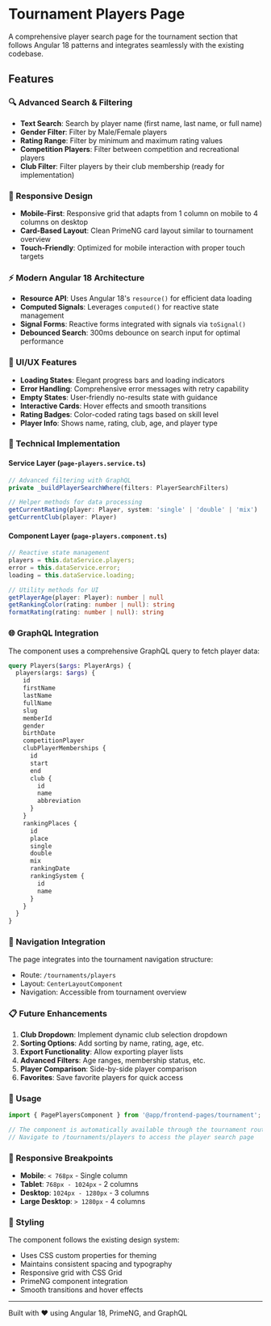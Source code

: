 # Tournament Players Page

A comprehensive player search page for the tournament section that follows Angular 18 patterns and integrates seamlessly with the existing codebase.

## Features

### 🔍 Advanced Search & Filtering
- **Text Search**: Search by player name (first name, last name, or full name)
- **Gender Filter**: Filter by Male/Female players
- **Rating Range**: Filter by minimum and maximum rating values
- **Competition Players**: Filter between competition and recreational players
- **Club Filter**: Filter players by their club membership (ready for implementation)

### 📱 Responsive Design
- **Mobile-First**: Responsive grid that adapts from 1 column on mobile to 4 columns on desktop
- **Card-Based Layout**: Clean PrimeNG card layout similar to tournament overview
- **Touch-Friendly**: Optimized for mobile interaction with proper touch targets

### ⚡ Modern Angular 18 Architecture
- **Resource API**: Uses Angular 18's `resource()` for efficient data loading
- **Computed Signals**: Leverages `computed()` for reactive state management
- **Signal Forms**: Reactive forms integrated with signals via `toSignal()`
- **Debounced Search**: 300ms debounce on search input for optimal performance

### 🎨 UI/UX Features
- **Loading States**: Elegant progress bars and loading indicators
- **Error Handling**: Comprehensive error messages with retry capability
- **Empty States**: User-friendly no-results state with guidance
- **Interactive Cards**: Hover effects and smooth transitions
- **Rating Badges**: Color-coded rating tags based on skill level
- **Player Info**: Shows name, rating, club, age, and player type

### 🔧 Technical Implementation

#### Service Layer (`page-players.service.ts`)
```typescript
// Advanced filtering with GraphQL
private _buildPlayerSearchWhere(filters: PlayerSearchFilters)

// Helper methods for data processing
getCurrentRating(player: Player, system: 'single' | 'double' | 'mix')
getCurrentClub(player: Player)
```

#### Component Layer (`page-players.component.ts`)
```typescript
// Reactive state management
players = this.dataService.players;
error = this.dataService.error;
loading = this.dataService.loading;

// Utility methods for UI
getPlayerAge(player: Player): number | null
getRankingColor(rating: number | null): string
formatRating(rating: number | null): string
```

### 🌐 GraphQL Integration

The component uses a comprehensive GraphQL query to fetch player data:

```graphql
query Players($args: PlayerArgs) {
  players(args: $args) {
    id
    firstName
    lastName
    fullName
    slug
    memberId
    gender
    birthDate
    competitionPlayer
    clubPlayerMemberships {
      id
      start
      end
      club {
        id
        name
        abbreviation
      }
    }
    rankingPlaces {
      id
      place
      single
      double
      mix
      rankingDate
      rankingSystem {
        id
        name
      }
    }
  }
}
```

### 🎯 Navigation Integration

The page integrates into the tournament navigation structure:
- Route: `/tournaments/players`
- Layout: `CenterLayoutComponent`
- Navigation: Accessible from tournament overview

### 📋 Future Enhancements

1. **Club Dropdown**: Implement dynamic club selection dropdown
2. **Sorting Options**: Add sorting by name, rating, age, etc.
3. **Export Functionality**: Allow exporting player lists
4. **Advanced Filters**: Age ranges, membership status, etc.
5. **Player Comparison**: Side-by-side player comparison
6. **Favorites**: Save favorite players for quick access

### 🔨 Usage

```typescript
import { PagePlayersComponent } from '@app/frontend-pages/tournament';

// The component is automatically available through the tournament routes
// Navigate to /tournaments/players to access the player search page
```

### 📱 Responsive Breakpoints

- **Mobile**: `< 768px` - Single column
- **Tablet**: `768px - 1024px` - 2 columns
- **Desktop**: `1024px - 1280px` - 3 columns  
- **Large Desktop**: `> 1280px` - 4 columns

### 🎨 Styling

The component follows the existing design system:
- Uses CSS custom properties for theming
- Maintains consistent spacing and typography
- Responsive grid with CSS Grid
- PrimeNG component integration
- Smooth transitions and hover effects

---

Built with ❤️ using Angular 18, PrimeNG, and GraphQL